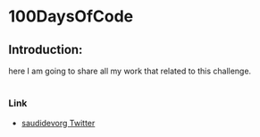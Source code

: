 # 100DaysOfCode

## Introduction:
 
here I am going to share all my work that related to this challenge.

# 

### Link

- [saudidevorg Twitter](https://twitter.com/saudidevorg)
